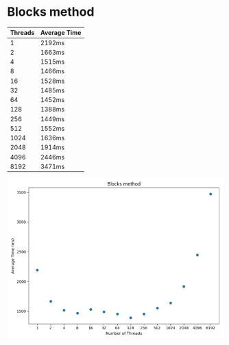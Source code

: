 # Blocks method

| Threads | Average Time |
|---------|--------------|
| 1       | 2192ms       |
| 2       | 1663ms       |
| 4       | 1515ms       |
| 8       | 1466ms       |
| 16      | 1528ms       |
| 32      | 1485ms       |
| 64      | 1452ms       |
| 128     | 1388ms       |
| 256     | 1449ms       |
| 512     | 1552ms       |
| 1024    | 1636ms       |
| 2048    | 1914ms       |
| 4096    | 2446ms       |
| 8192    | 3471ms       |

![Performance Graph](images/results.png)